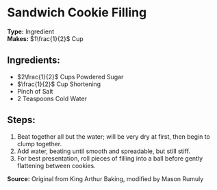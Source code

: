 # Sandwich Cookie Filling

**Type:** Ingredient\
**Makes:** $1\frac{1}{2}$ Cup

## Ingredients:
- $2\frac{1}{2}$ Cups Powdered Sugar
- $\frac{1}{2}$ Cup Shortening
- Pinch of Salt
- 2 Teaspoons Cold Water

## Steps:
1. Beat together all but the water; will be very dry at first, then begin to clump together.
2. Add water, beating until smooth and spreadable, but still stiff.
3. For best presentation, roll pieces of filling into a ball before gently flattening between cookies.

**Source:** Original from King Arthur Baking, modified by Mason Rumuly
